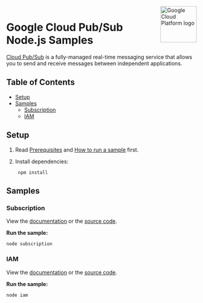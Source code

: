 <img src="https://avatars2.githubusercontent.com/u/2810941?v=3&s=96" alt="Google Cloud Platform logo" title="Google Cloud Platform" align="right" height="96" width="96"/>

# Google Cloud Pub/Sub Node.js Samples

[Cloud Pub/Sub][pubsub_docs] is a fully-managed real-time messaging service that
allows you to send and receive messages between independent applications.

[pubsub_docs]: https://cloud.google.com/pubsub/docs/

## Table of Contents

* [Setup](#setup)
* [Samples](#samples)
  * [Subscription](#subscription)
  * [IAM](#iam)

## Setup

1. Read [Prerequisites][prereq] and [How to run a sample][run] first.
1. Install dependencies:

        npm install

[prereq]: ../README.md#prerequisities
[run]: ../README.md#how-to-run-a-sample

## Samples

### Subscription

View the [documentation][subscription_1] or the [source code][subscription_2].

__Run the sample:__

    node subscription

[subscription_1]: subscription.js
[subscription_2]: https://cloud.google.com/pubsub/subscriber

### IAM

View the [documentation][iam_1] or the [source code][iam_2].

__Run the sample:__

    node iam

[iam_1]: subscription.js
[iam_2]: https://cloud.google.com/pubsub/access_control
